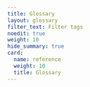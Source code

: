 ```yaml
---
title: Glossary
layout: glossary
filter_text: Filter tags
noedit: true
weight: 10
hide_summary: true
card:
  name: reference
  weight: 10
  title: Glossary
---
```

